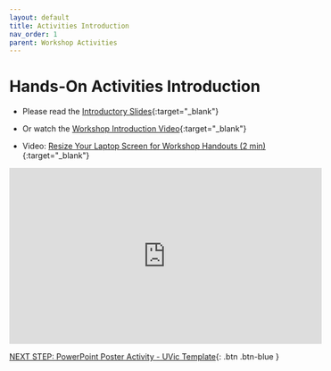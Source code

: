 ```yaml
---
layout: default
title: Activities Introduction
nav_order: 1
parent: Workshop Activities
---
```

# Hands-On Activities Introduction

- Please read the [Introductory Slides](http://bit.ly/2q5i7rP){:target="_blank"} 
 - Or watch the [Workshop Introduction Video](https://www.youtube.com/watch?v=ZUbktMdU9Lo){:target="_blank"}

- Video: [Resize Your Laptop Screen for Workshop Handouts (2 min)](https://www.youtube.com/watch?v=Igk5hZUfzN0){:target="_blank"}

<iframe width="560" height="315" src="https://www.youtube.com/watch?v=ZUbktMdU9Lo" title="AAcademic Posters with PowerPoint & #BetterPoster Template - UVic Libraries DSC" frameborder="0" allow="accelerometer; autoplay; clipboard-write; encrypted-media; gyroscope; picture-in-picture; web-share" allowfullscreen></iframe>

[NEXT STEP: PowerPoint Poster Activity - UVic Template](act-1.html){: .btn .btn-blue }
